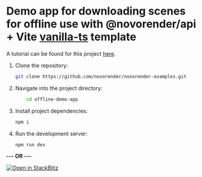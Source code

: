 # Demo app for downloading scenes for offline use with @novorender/api + Vite [vanilla-ts](https://github.com/vitejs/vite/tree/main/packages/create-vite/template-vanilla-ts) template

A tutorial can be found for this project [here](https://docs.novorender.com/docs/guides/downloading-scenes-for-offline).

1. Clone the repository:

    ```bash
    git clone https://github.com/novorender/novorender-examples.git
    ```

2. Navigate into the project directory:

    ```bash
        cd offline-demo-app
    ```

3. Install project dependencies:

    ```bash
    npm i
    ```

4. Run the development server:

    ```bash
    npm run dev
    ```

**--- OR ---**

[![Open in StackBlitz](https://developer.stackblitz.com/img/open_in_stackblitz.svg)](https://stackblitz.com/github/novorender/novorender-examples/tree/master/offline-demo-app?file=src/main.ts)
